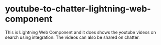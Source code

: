 # youtube-to-chatter-lightning-web-component
This is Lightning Web Component and it does shows the youtube videos on search using integration. The videos can also be shared on chatter.
